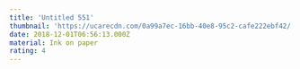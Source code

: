 ```yaml
---
title: 'Untitled 551'
thumbnail: 'https://ucarecdn.com/0a99a7ec-16bb-40e8-95c2-cafe222ebf42/'
date: 2018-12-01T06:56:13.000Z
material: Ink on paper
rating: 4
---
```

